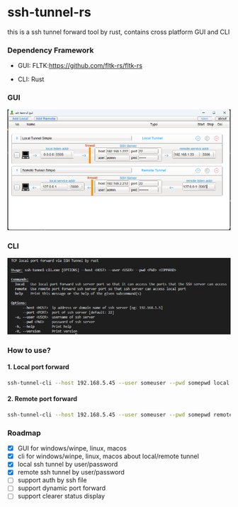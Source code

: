 # ssh-tunnel-rs
this is a ssh tunnel forward tool by rust, contains cross platform GUI and CLI

### Dependency Framework
- GUI: FLTK:https://github.com/fltk-rs/fltk-rs

- CLI: Rust 


### GUI 
![ssh-tunnel-gui.jpg](ssh-tunnel-gui.jpg)

### CLI
![ssh-tunnel-cli.png](ssh-tunnel-cli.png)

### How to use?

#### 1. Local port forward
```sh
ssh-tunnel-cli --host 192.168.5.45 --user someuser --pwd somepwd local --local-port 3316 --remote-host 192.168.5.36 --remote-port 3306
```

#### 2. Remote port forward
```sh
ssh-tunnel-cli --host 192.168.5.45 --user someuser --pwd somepwd remote --local-port 3316 --local-host 192.168.5.36 --remote-port 3306
```

### Roadmap
- [x] GUI for windows/winpe, linux, macos
- [x] cli for windows/winpe, linux, macos about local/remote tunnel
- [x] local ssh tunnel by user/password
- [x] remote ssh tunnel by user/password
- [ ] support auth by ssh file
- [ ] support dynamic port forward
- [ ] support clearer status display
